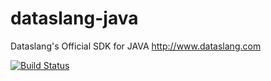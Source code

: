 # dataslang-java
Dataslang's Official SDK for JAVA http://www.dataslang.com

[![Build Status](https://travis-ci.org/dataslang/dataslang-java.svg?branch=master)](https://travis-ci.org/dataslang/dataslang-java)

